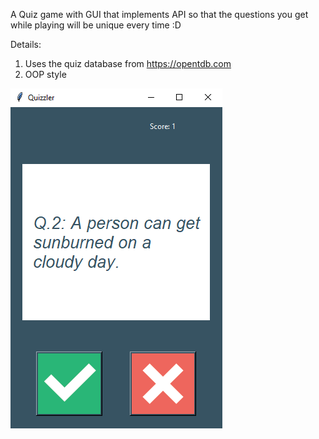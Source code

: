 A Quiz game with GUI that implements API so that the questions you get while playing will be unique every time :D

Details:
1. Uses the quiz database from https://opentdb.com
2. OOP style
   
![alt text](https://github.com/rizkyarchives/journey/blob/main/python/quiz-game-with-API/output.png)

